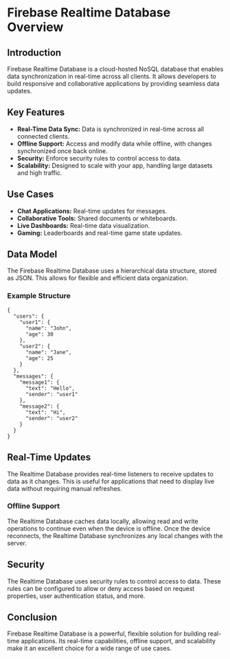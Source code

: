 # Firebase Realtime Database Overview

## Introduction
Firebase Realtime Database is a cloud-hosted NoSQL database that enables data synchronization in real-time across all clients. It allows developers to build responsive and collaborative applications by providing seamless data updates.

## Key Features
- **Real-Time Data Sync:** Data is synchronized in real-time across all connected clients.
- **Offline Support:** Access and modify data while offline, with changes synchronized once back online.
- **Security:** Enforce security rules to control access to data.
- **Scalability:** Designed to scale with your app, handling large datasets and high traffic.

## Use Cases
- **Chat Applications:** Real-time updates for messages.
- **Collaborative Tools:** Shared documents or whiteboards.
- **Live Dashboards:** Real-time data visualization.
- **Gaming:** Leaderboards and real-time game state updates.

## Data Model
The Firebase Realtime Database uses a hierarchical data structure, stored as JSON. This allows for flexible and efficient data organization.

### Example Structure
```
{
  "users": {
    "user1": {
      "name": "John",
      "age": 30
    },
    "user2": {
      "name": "Jane",
      "age": 25
    }
  },
  "messages": {
    "message1": {
      "text": "Hello",
      "sender": "user1"
    },
    "message2": {
      "text": "Hi",
      "sender": "user2"
    }
  }
}
```

## Real-Time Updates
The Realtime Database provides real-time listeners to receive updates to data as it changes. This is useful for applications that need to display live data without requiring manual refreshes.

### Offline Support
The Realtime Database caches data locally, allowing read and write operations to continue even when the device is offline. Once the device reconnects, the Realtime Database synchronizes any local changes with the server.

## Security
The Realtime Database uses security rules to control access to data. These rules can be configured to allow or deny access based on request properties, user authentication status, and more.

## Conclusion
Firebase Realtime Database is a powerful, flexible solution for building real-time applications. Its real-time capabilities, offline support, and scalability make it an excellent choice for a wide range of use cases.

